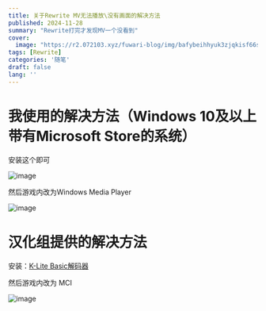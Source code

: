 ```yaml
---
title: 关于Rewrite MV无法播放\没有画面的解决方法
published: 2024-11-28
summary: "Rewrite打完才发现MV一个没看到"
cover:
  image: "https://r2.072103.xyz/fuwari-blog/img/bafybeihhyuk3zjqkisf66swxft4j5srv3g7wozy3zn4ykpsh3cuveuuwb4"
tags: [Rewrite]
categories: '随笔'
draft: false 
lang: ''
---
```


# 我使用的解决方法（Windows 10及以上带有Microsoft Store的系统）

安装这个即可

![image](https://r2.072103.xyz/fuwari-blog/img/bafkreieb2qknggudxx7sc723jheso6grhgemznjqb5n6yqwsrvgqkqn4ba)

然后游戏内改为Windows Media Player

![image](https://r2.072103.xyz/fuwari-blog/img/bafkreihujn3jctibvixv4trpsu5j4d2v7de2ibzea6xe6pzmithymffpqu)

# 汉化组提供的解决方法

安装：[K-Lite Basic解码器](https://www.codecguide.com/download_k-lite_codec_pack_basic.htm)

然后游戏内改为 MCI

![image](https://r2.072103.xyz/fuwari-blog/img/bafkreic7a3tnnoxyn646tzy35nec2oioz4ktffuizb5ge67ibww5ntnmpq)
